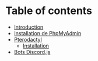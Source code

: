 # Table of contents

* [Introduction](README.md)
* [Installation de PhpMyAdmin](pterodactyl/ajout-de-phpmyadmin.md)
* [Pterodactyl](<README (1).md>)
  * [Installation](pterodactyl/installation.md)
* [Bots Discord.js](bots-discord.js.md)
